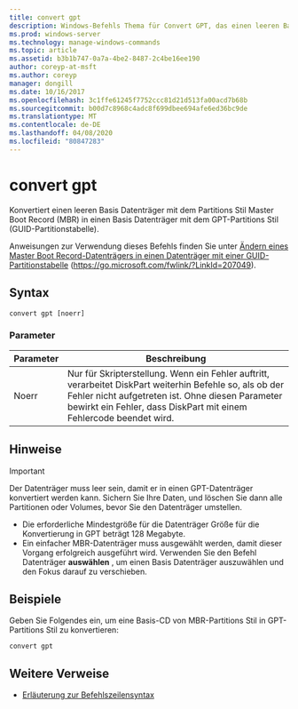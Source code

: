 ```yaml
---
title: convert gpt
description: Windows-Befehls Thema für Convert GPT, das einen leeren Basis Datenträger mit dem Partitions Stil Master Boot Record (MBR) in einen Basis Datenträger mit dem GPT-Partitions Stil (GUID-Partitionstabelle) konvertiert.
ms.prod: windows-server
ms.technology: manage-windows-commands
ms.topic: article
ms.assetid: b3b1b747-0a7a-4be2-8487-2c4be16ee190
author: coreyp-at-msft
ms.author: coreyp
manager: dongill
ms.date: 10/16/2017
ms.openlocfilehash: 3c1ffe61245f7752ccc81d21d513fa00acd7b68b
ms.sourcegitcommit: b00d7c8968c4adc8f699dbee694afe6ed36bc9de
ms.translationtype: MT
ms.contentlocale: de-DE
ms.lasthandoff: 04/08/2020
ms.locfileid: "80847283"
---
```

# <a name="convert-gpt"></a>convert gpt

Konvertiert einen leeren Basis Datenträger mit dem Partitions Stil Master Boot Record (MBR) in einen Basis Datenträger mit dem GPT-Partitions Stil (GUID-Partitionstabelle).

Anweisungen zur Verwendung dieses Befehls finden Sie unter [Ändern eines Master Boot Record-Datenträgers in einen Datenträger mit einer GUID-Partitionstabelle](https://go.microsoft.com/fwlink/?LinkId=207049) (https://go.microsoft.com/fwlink/?LinkId=207049).

## <a name="syntax"></a>Syntax

```
convert gpt [noerr]
```

### <a name="parameters"></a>Parameter

|Parameter|Beschreibung|
|---------|-----------|
|Noerr|Nur für Skripterstellung. Wenn ein Fehler auftritt, verarbeitet DiskPart weiterhin Befehle so, als ob der Fehler nicht aufgetreten ist. Ohne diesen Parameter bewirkt ein Fehler, dass DiskPart mit einem Fehlercode beendet wird.|

## <a name="remarks"></a>Hinweise

> [!IMPORTANT]
> Der Datenträger muss leer sein, damit er in einen GPT-Datenträger konvertiert werden kann. Sichern Sie Ihre Daten, und löschen Sie dann alle Partitionen oder Volumes, bevor Sie den Datenträger umstellen.
> -   Die erforderliche Mindestgröße für die Datenträger Größe für die Konvertierung in GPT beträgt 128 Megabyte.
> -   Ein einfacher MBR-Datenträger muss ausgewählt werden, damit dieser Vorgang erfolgreich ausgeführt wird. Verwenden Sie den Befehl Datenträger **auswählen** , um einen Basis Datenträger auszuwählen und den Fokus darauf zu verschieben.

## <a name="examples"></a><a name=BKMK_examples></a>Beispiele

Geben Sie Folgendes ein, um eine Basis-CD von MBR-Partitions Stil in GPT-Partitions Stil zu konvertieren:
```
convert gpt
```

## <a name="additional-references"></a>Weitere Verweise

- [Erläuterung zur Befehlszeilensyntax](command-line-syntax-key.md)

